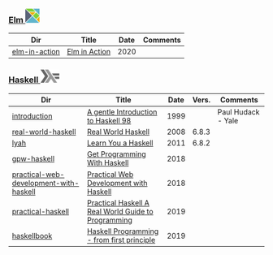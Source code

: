 ### [Elm <img src="../images/elm-logo.png" width=28px height=28px><img>](../.languages/E.Elm)


|          Dir                                      | Title                                                                  | Date | Comments                    |
|---------------------------------------------------|------------------------------------------------------------------------|------|-----------------------------|
| [elm-in-action](elm-in-action)                    | [Elm in Action](https://livebook.manning.com/book/elm-in-action)       | 2020 |                             |


### [Haskell <img src="../images/602px-Haskell-Logo.svg.png" width=37 height=26><img>](../.languages/H.Haskell)

|          Dir                               | Title                                                                  | Date | Vers.  | Comments                   |
|--------------------------------------------|------------------------------------------------------------------------|------|-------|-----------------------------|
| [introduction](introduction)               | [A gentle Introduction to Haskell 98](https://www.haskell.org/tutorial)| 1999 |       | Paul Hudack - Yale          |
| [real-world-haskell](real-world-haskell)   | [Real World Haskell](http://book.realworldhaskell.org)                 | 2008 | 6.8.3 |                             |
| [lyah](lyah)                               | [Learn You a Haskell](http://learnyouahaskell.com/)                    | 2011 | 6.8.2 |                             |
| [gpw-haskell](get-programming-with-haskell)| [Get Programming With Haskell](https://livebook.manning.com/book/get-programming-with-haskell/about-this-book/)| 2018 |                             |
| [practical-web-development-with-haskell](practical-web-development-with-haskell) | [Practical Web Development with Haskell](https://apress.com/gp/book/9781484237380) | 2018 |                             |
| [practical-haskell](practical-haskell) | [Practical Haskell A Real World Guide to Programming](https://www.apress.com/gp/book/9781484244791) | 2019 |    |    |
| [haskellbook](haskellbook)                 | [Haskell Programming - from first principle](https://haskellbook.com/) | 2019 |                             |



